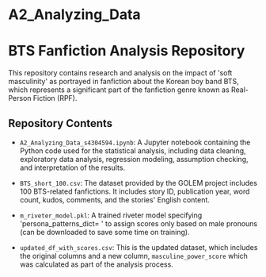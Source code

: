 # A2_Analyzing_Data

# BTS Fanfiction Analysis Repository

This repository contains research and analysis on the impact of 'soft masculinity' as portrayed in fanfiction about the Korean boy band BTS, which represents a significant part of the fanfiction genre known as Real-Person Fiction (RPF).

## Repository Contents

- `A2_Analyzing_Data_s4304594.ipynb`: A Jupyter notebook containing the Python code used for the statistical analysis, including data cleaning, exploratory data analysis, regression modeling, assumption checking, and interpretation of the results.

- `BTS_short_100.csv`: The dataset provided by the GOLEM project includes 100 BTS-related fanfictions. It includes story ID, publication year, word count, kudos, comments, and the stories' English content.

- `m_riveter_model.pkl`: A trained riveter model specifying 'persona_patterns_dict= ' to assign scores only based on male pronouns (can be downloaded to save some time on training).
  
- `updated_df_with_scores.csv`: This is the updated dataset, which includes the original columns and a new column, `masculine_power_score` which was calculated as part of the analysis process.
